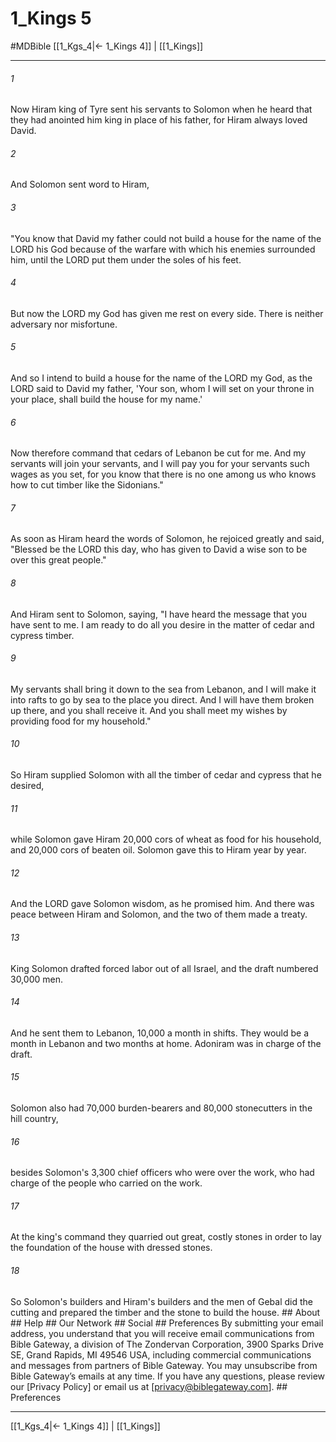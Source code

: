 # 1_Kings 5
#MDBible
[[1_Kgs_4|← 1_Kings 4]] | [[1_Kings]]

***


###### 1 
Now Hiram king of Tyre sent his servants to Solomon when he heard that they had anointed him king in place of his father, for Hiram always loved David. 

###### 2 
And Solomon sent word to Hiram, 

###### 3 
"You know that David my father could not build a house for the name of the LORD his God because of the warfare with which his enemies surrounded him, until the LORD put them under the soles of his feet. 

###### 4 
But now the LORD my God has given me rest on every side. There is neither adversary nor misfortune. 

###### 5 
And so I intend to build a house for the name of the LORD my God, as the LORD said to David my father, 'Your son, whom I will set on your throne in your place, shall build the house for my name.' 

###### 6 
Now therefore command that cedars of Lebanon be cut for me. And my servants will join your servants, and I will pay you for your servants such wages as you set, for you know that there is no one among us who knows how to cut timber like the Sidonians." 

###### 7 
As soon as Hiram heard the words of Solomon, he rejoiced greatly and said, "Blessed be the LORD this day, who has given to David a wise son to be over this great people." 

###### 8 
And Hiram sent to Solomon, saying, "I have heard the message that you have sent to me. I am ready to do all you desire in the matter of cedar and cypress timber. 

###### 9 
My servants shall bring it down to the sea from Lebanon, and I will make it into rafts to go by sea to the place you direct. And I will have them broken up there, and you shall receive it. And you shall meet my wishes by providing food for my household." 

###### 10 
So Hiram supplied Solomon with all the timber of cedar and cypress that he desired, 

###### 11 
while Solomon gave Hiram 20,000 cors of wheat as food for his household, and 20,000 cors of beaten oil. Solomon gave this to Hiram year by year. 

###### 12 
And the LORD gave Solomon wisdom, as he promised him. And there was peace between Hiram and Solomon, and the two of them made a treaty. 

###### 13 
King Solomon drafted forced labor out of all Israel, and the draft numbered 30,000 men. 

###### 14 
And he sent them to Lebanon, 10,000 a month in shifts. They would be a month in Lebanon and two months at home. Adoniram was in charge of the draft. 

###### 15 
Solomon also had 70,000 burden-bearers and 80,000 stonecutters in the hill country, 

###### 16 
besides Solomon's 3,300 chief officers who were over the work, who had charge of the people who carried on the work. 

###### 17 
At the king's command they quarried out great, costly stones in order to lay the foundation of the house with dressed stones. 

###### 18 
So Solomon's builders and Hiram's builders and the men of Gebal did the cutting and prepared the timber and the stone to build the house. ## About ## Help ## Our Network ## Social ## Preferences By submitting your email address, you understand that you will receive email communications from Bible Gateway, a division of The Zondervan Corporation, 3900 Sparks Drive SE, Grand Rapids, MI 49546 USA, including commercial communications and messages from partners of Bible Gateway. You may unsubscribe from Bible Gateway&rsquo;s emails at any time. If you have any questions, please review our [Privacy Policy] or email us at [privacy@biblegateway.com]. ## Preferences

***

[[1_Kgs_4|← 1_Kings 4]] | [[1_Kings]]
